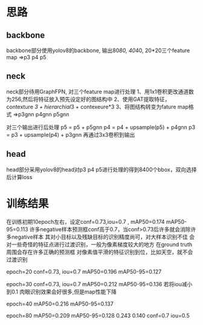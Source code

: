 # 思路
## backbone
backbone部分使用yolov8的backbone, 输出80*80, 40*40, 20*20三个feature map =>p3 p4 p5

## neck
neck部分待用GraphFPN, 对三个feature map进行处理
1、用1x1卷积更改通道数为256,然后将特征放入预先设定好的图结构中
2、使用GAT提取特征，contexture *3 + hierarchial*3 + contexeure*3
3、将图结构转变为fature map格式 =>p3gnn p4gnn p5gnn

对三个输出进行后处理
p5 = p5 + p5gnn
p4 = p4 + upsample(p5) + p4gnn
p3 = p3 + upsample(p4) + p3gnn
再通过3x3卷积到输出

## head
head部分采用yolov8的head对p3 p4 p5进行处理的得到8400个bbox，双向选择后计算loss

# 训练结果
在训练初期10epoch左右，设定conf=0.73,iou=0.7 , mAP50=0.174  mAP50-95=0.113
许多negative样本预测框conf高于0.7，当conf>0.73后许多就会消除许多negative样本
其对小目标以及残缺目标的识别精度尚可，对大样本识别不佳
会对一些奇怪的特征点进行过渡识别，一般为像素梯度较大的地方
在ground truth周围会存在许多正确的预测框 
对像素值平滑的特征识别到位，比如天空，就不会过渡识别

epoch=20 conf=0.73, iou=0.7 mAP50=0.196 mAP50-95=0.127

epoch=30 conf=0.73, iou=0.7 mAP50=0.212 mAP50-95=0.136 
若将iou减小到0.1 肉眼识别效果会好很多,但是map性能下降

epoch=40 mAP50=0.216 mAP50-95=0.137

epoch=80 mAP50=0.209 mAP50-95=0.128
0.243 0.140 conf=0.7 iou=0.5
